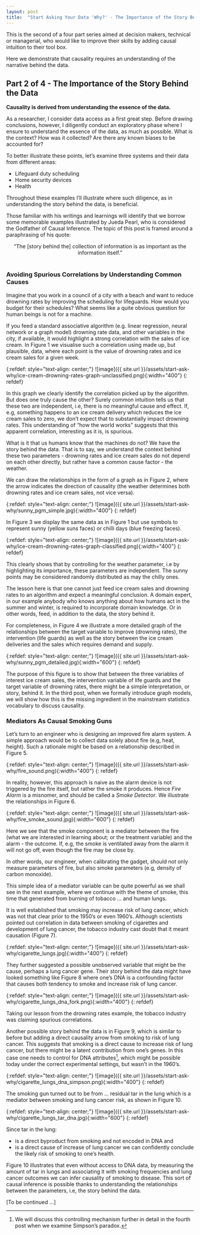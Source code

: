 ```yaml
---
layout: post
title:  "Start Asking Your Data 'Why?' - The Importance of the Story Behind the Data (part 2/4)"
---
```


This is the second of a four part series aimed at decision makers, technical or managerial, who would like to improve their skills by adding causal intuition to their tool box. 

Here we demonstrate that causality requires an understanding of the narrative behind the data.

## Part 2 of 4 - The Importance of the Story Behind the Data
**Causality is derived from understanding the essence of the data.**

As a researcher, I consider data access as a first great step. Before drawing conclusions, however, I diligently conduct an exploratory phase where I ensure to understand the essence of the data, as much as possible. What is the context? How was it collected? Are there any known biases to be accounted for?

To better illustrate these points, let’s examine three systems and their data from different areas:
* Lifeguard duty scheduling 
* Home security devices
* Health

Throughout these examples I’ll illustrate where such diligence, as in understanding the story behind the data, is beneficial.

Those familiar with his writings and learnings will identify that we borrow some memorable examples illustrated by Jueda Pearl, who is considered the Godfather of Causal Inference. The topic of this post is framed around a paraphrasing of his quote:

<center> “The [story behind the] collection of information is as important as the information itself.” </center><br>

### Avoiding Spurious Correlations by Understanding Common Causes

Imagine that you work in a council of a city with a beach and want to reduce drowning rates by improving the scheduling for lifeguards. How would you budget for their schedules? What seems like a quite obvious question for human beings is not for a machine.

If you feed a standard associative algorithm (e.g. linear regression, neural network or a graph   model) drowning rate data, and other variables in the city, if available, it would highlight a strong correlation with the sales of ice cream. In Figure 1 we visualise such a correlation using made up, but plausible, data, where each point is the value of drowning rates and ice cream sales for a given week.

{:refdef: style="text-align: center;"}
![image]({{ site.url }}/assets/start-ask-why/ice-cream-drowning-rates-graph-unclassified.png){:width="400"}
{: refdef}

In this graph we clearly identify the correlation picked up by the algorithm. 
But does one truly cause the other? Surely common intuition tells us that these two are independent, 
i.e, there is no meaningful cause and effect. 
If, e.g, something happens to an ice cream delivery which reduces the ice cream sales to zero, 
we don’t expect that to substantially impact drowning rates. 
This understanding of “how the world works” suggests that this apparent correlation, 
interesting as it is, is spurious.

What is it that us humans know that the machines do not? We have the story behind the data. 
That is to say, we understand the context behind these two parameters - 
drowning rates and ice cream sales do not depend on each other directly, 
but rather have a common cause factor - the weather.

We can draw the relationships in the form of a graph as in Figure 2, 
where the arrow indicates the direction of causality 
(the weather determines both drowning rates and ice cream sales, not vice versa).

{:refdef: style="text-align: center;"}
![image]({{ site.url }}/assets/start-ask-why/sunny_pgm_simple.jpg){:width="400"}
{: refdef}

In Figure 3 we display the same data as in Figure 1 but use symbols to represent sunny 
(yellow suns faces) or chilli days (blue freezing faces).

{:refdef: style="text-align: center;"}
![image]({{ site.url }}/assets/start-ask-why/ice-cream-drowning-rates-graph-classified.png){:width="400"}
{: refdef}

This clearly shows that by controlling for the weather parameter, i.e by highlighting its importance, 
these parameters are independent. 
The sunny points may be considered randomly distributed as may the chilly ones. 

The lesson here is that one cannot just feed ice cream sales and drowning rates to an 
algorithm and expect a meaningful conclusion. A domain expert, 
in our example anybody who knows anything about how humans act in the summer and winter, 
is required to incorporate domain knowledge. 
Or in other words, feed, in addition to the data, the story behind it.

For completeness, in Figure 4 we illustrate a more detailed graph of the relationships 
between the target variable to improve (drowning rates), the intervention (life guards) 
as well as the story between the ice cream deliveries and the sales which requires demand and supply.

{:refdef: style="text-align: center;"}
![image]({{ site.url }}/assets/start-ask-why/sunny_pgm_detailed.jpg){:width="600"}
{: refdef}

The purpose of this figure is to show that between the three variables of interest ice cream sales, 
the intervention variable of life guards and the target variable of drowning rates, 
there might be a simple interpretation, or story, behind it. 
In the third post, when we formally introduce graph models, we will show how this is the missing ingredient in the mainstream statistics vocabulary to discuss causality.


### Mediators As Causal Smoking Guns

Let’s turn to an engineer who is designing an improved fire alarm system. 
A simple approach would be to collect data solely about fire (e.g, heat, height). 
Such a rationale might be based on a relationship described in Figure 5.

{:refdef: style="text-align: center;"}
![image]({{ site.url }}/assets/start-ask-why/fire_sound.png){:width="400"}
{: refdef}

In reality, however, this approach is naive as the alarm device is not triggered by the fire itself, 
but rather the smoke it produces. 
Hence *Fire Alarm* is a misnomer, and should be called a *Smoke Detector*. 
We illustrate the relationships in Figure 6.

{:refdef: style="text-align: center;"}
![image]({{ site.url }}/assets/start-ask-why/fire_smoke_sound.jpg){:width="600"}
{: refdef}

Here we see that the smoke component is a mediator between the fire (what we are interested in learning about; or the treatment variable) 
and the alarm - the outcome. 
If, e.g, the smoke is ventilated away from the alarm it will not go off, even though the fire may be close by. 

In other words, our engineer, when calibrating the gadget, 
should not only measure parameters of fire, 
but also smoke parameters (e.g, density of carbon monoxide).

This simple idea of a mediator variable can be quite powerful as we shall see in the next example, 
where we continue with the theme of smoke, this time that generated from burning of tobacco … 
and human lungs.

It is well established that smoking may increase risk of lung cancer, 
which was not that clear prior to the 1950’s or even 1960’s. 
Although scientists pointed out correlation in data between smoking of cigarettes and 
development of lung cancer,  the tobacco industry cast doubt that it meant causation (Figure 7).

{:refdef: style="text-align: center;"}
![image]({{ site.url }}/assets/start-ask-why/cigarette_lungs.jpg){:width="400"}
{: refdef}

They further suggested a possible unobserved variable that might be the cause, 
perhaps a  lung cancer gene. Their story behind the data might have looked something 
like Figure 8 where one’s DNA is a confounding factor that causes both tendency to smoke 
and increase risk of lung cancer.

{:refdef: style="text-align: center;"}
![image]({{ site.url }}/assets/start-ask-why/cigarette_lungs_dna_fork.png){:width="400"}
{: refdef}

Taking our lesson from the drowning rates example, 
the tobacco industry was claiming spurious correlations.

Another possible story behind the data is in Figure 9, 
which is similar to before but adding a direct causality arrow from smoking to risk of lung cancer. 
This suggests that smoking is a direct cause to increase risk of lung cancer, 
but there might be a latent contribution from one’s genes. 
In this case one needs to control for DNA attributes[^1], which might be possible today under 
the correct experimental settings, but wasn’t in the 1960’s.

{:refdef: style="text-align: center;"}
![image]({{ site.url }}/assets/start-ask-why/cigarette_lungs_dna_simpson.png){:width="400"}
{: refdef}

[^1]: We will discuss this controlling mechanism further in detail in the fourth post when we examine Simpson’s paradox.

The smoking gun turned out to be from … residual tar in the lung 
which is a mediator between smoking and lung cancer risk, as shown in Figure 10.

{:refdef: style="text-align: center;"}
![image]({{ site.url }}/assets/start-ask-why/cigarette_lungs_tar_dna.jpg){:width="600"}
{: refdef}

Since tar in the lung:
* is a direct byproduct from smoking and not encoded in DNA and 
* is a direct cause of increase of lung cancer 
we can confidently conclude the likely risk of smoking to one’s health.

Figure 10 illustrates that even without access to DNA data, 
by measuring the amount of tar in lungs and associating it with smoking frequencies 
and lung cancer outcomes we can infer causality of smoking to disease. 
This sort of causal inference is possible thanks to understanding the relationships between the parameters, 
i.e, the story behind the data.

[To be continued ...]
